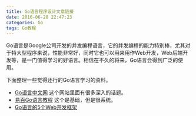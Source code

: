 ```yaml
---
title: Go语言程序设计文章链接
date: 2016-06-28 22:47:23
categories: Go
tags: Go教程
---
```


Go语言是Google公司开发的并发编程语言，它的并发编程的能力特别棒，尤其对于特大型程序来说，性能非常好，同时它也可以用来用作Web开发，Web后端开发等，是一门值得学习的好语言。相信在不久的将来，Go语言会得到广泛的使用。

下面整理一些觉得还行的Go语言学习的资料。
<!--more-->
* [Go语言中文网](http://studygolang.com/articles) 这个网站里面有很多深入的话题。
* [易百Go语言教程](http://www.yiibai.com/go/) 这个是基础，但是很系统。
* [Go语言的5个Web开发框架](http://thenewstack.io/a-survey-of-5-go-web-frameworks/)

